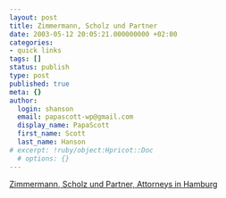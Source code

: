 ```yaml
---
layout: post
title: Zimmermann, Scholz und Partner
date: 2003-05-12 20:05:21.000000000 +02:00
categories:
- quick links
tags: []
status: publish
type: post
published: true
meta: {}
author:
  login: shanson
  email: papascott-wp@gmail.com
  display_name: PapaScott
  first_name: Scott
  last_name: Hanson
# excerpt: !ruby/object:Hpricot::Doc
  # options: {}
---
```

<p><a title="Yes, _that_ Olaf Scholz!" href="http://www.zimmermann-scholz.de/">Zimmermann, Scholz und Partner, Attorneys in Hamburg</a></p>
